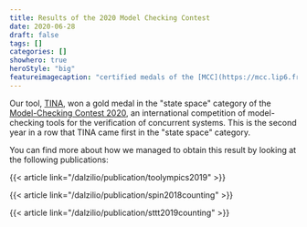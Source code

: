```yaml
---
title: Results of the 2020 Model Checking Contest
date: 2020-06-28
draft: false
tags: []
categories: []
showhero: true
heroStyle: "big"
featureimagecaption: "certified medals of the [MCC](https://mcc.lip6.fr/) for 2020, see  the [original URL](https://mcc.lip6.fr/certificates/2020/gold-StateSpace-2020.png)"
---
```

Our tool, [TINA](http://projects.laas.fr/tina/software.php), won a gold medal in
the "state space" category of the [Model-Checking Contest
2020](https://mcc.lip6.fr/), an international competition of model-checking
tools for the verification of concurrent systems. This is the second year in a
row that TINA came first in the "state space" category.

You can find more about how we managed to obtain this result by looking at the
following publications:

{{< article link="/dalzilio/publication/toolympics2019" >}}

{{< article link="/dalzilio/publication/spin2018counting" >}}

{{< article link="/dalzilio/publication/sttt2019counting" >}}
